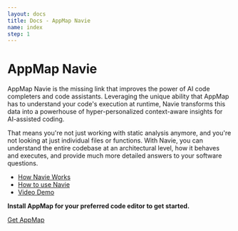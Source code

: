 ```yaml
---
layout: docs
title: Docs - AppMap Navie
name: index
step: 1
---
```


# AppMap Navie

AppMap Navie is the missing link that improves the power of AI code completers and code assistants. Leveraging the unique ability that AppMap has to understand your code's execution at runtime, Navie transforms this data into a powerhouse of hyper-personalized context-aware insights for AI-assisted coding. 

That means you're not just working with static analysis anymore, and you're not looking at just individual files or functions. With Navie, you can understand the entire codebase at an architectural level, how it behaves and executes, and provide much more detailed answers to your software questions.

- [How Navie Works](/docs/navie/how-navie-works)
- [How to use Navie](/docs/navie/how-to-use-navie)
- [Video Demo](/docs/navie/demo)

**Install AppMap for your preferred code editor to get started.**

<a class="btn btn-primary btn-lg" href="https://appmap.io/get-appmap">Get AppMap</a>
